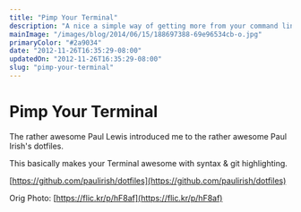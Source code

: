 ```yaml
---
title: "Pimp Your Terminal"
description: "A nice a simple way of getting more from your command line using Paul Irish's dotfiles"
mainImage: "/images/blog/2014/06/15/188697388-69e96534cb-o.jpg"
primaryColor: "#2a9034"
date: "2012-11-26T16:35:29-08:00"
updatedOn: "2012-11-26T16:35:29-08:00"
slug: "pimp-your-terminal"
---
```


# Pimp Your Terminal

The rather awesome Paul Lewis introduced me to the rather awesome Paul Irish's dotfiles.

This basically makes your Terminal awesome with syntax & git highlighting.

[https://github.com/paulirish/dotfiles](https://github.com/paulirish/dotfiles)

Orig Photo: [https://flic.kr/p/hF8af](https://flic.kr/p/hF8af)